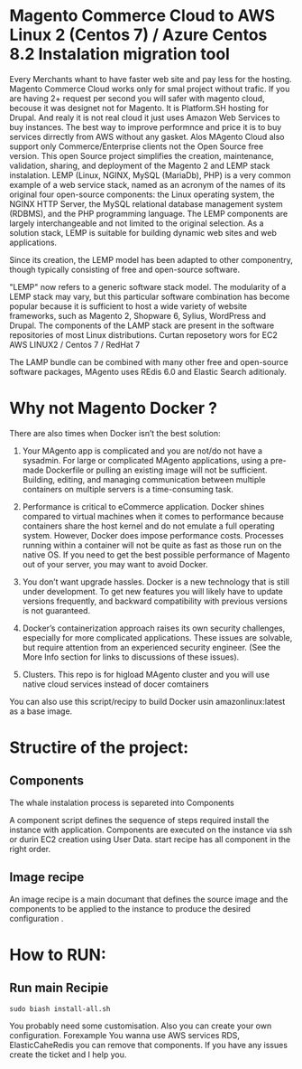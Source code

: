 # Magento Commerce Cloud to AWS Linux 2 (Centos 7) / Azure Centos 8.2 Instalation migration tool 
Every Merchants whant to have faster web site and pay less for the hosting. Magento Commerce Cloud works only for smal project without trafic. If you are having 2+ request per second you will safer with magento cloud, becouse it was designet not for Magento. It is Platform.SH hosting for Drupal. And realy it is not real cloud it just uses Amazon Web Services to buy instances. The best way to improve performnce and price it is to buy services dirrectly from AWS without any gasket. Alos MAgento Cloud also support only Commerce/Enterprise clients not the Open Source free version. 
This open Source project simplifies the creation, maintenance, validation, sharing, and deployment of the Magento 2 and LEMP stack instalation.
LEMP (Linux, NGINX, MySQL (MariaDb), PHP) is a very common example of a web service stack, named as an acronym of the names of its original four open-source components: the Linux operating system, the NGINX HTTP Server, the MySQL relational database management system (RDBMS), and the PHP programming language. The LEMP components are largely interchangeable and not limited to the original selection. As a solution stack, LEMP is suitable for building dynamic web sites and web applications.

Since its creation, the LEMP model has been adapted to other componentry, though typically consisting of free and open-source software. 

 "LEMP" now refers to a generic software stack model. The modularity of a LEMP stack may vary, but this particular software combination has become popular because it is sufficient to host a wide variety of website frameworks, such as Magento 2, Shopware 6, Sylius,  WordPress and Drupal. The components of the LAMP stack are present in the software repositories of most Linux distributions.
Curtan reposetory wors for EC2 AWS LINUX2 / Centos 7 / RedHat 7

The LAMP bundle can be combined with many other free and open-source software packages, MAgento uses REdis 6.0 and Elastic Search aditionaly.

# Why not Magento Docker ?

There are also times when Docker isn’t the best solution:

1. Your MAgento app is complicated and you are not/do not have a sysadmin. For large or complicated MAgento applications, using a pre-made Dockerfile or pulling an existing image will not be sufficient. Building, editing, and managing communication between multiple containers on multiple servers is a time-consuming task.

2. Performance is critical to eCommerce application. Docker shines compared to virtual machines when it comes to performance because containers share the host kernel and do not emulate a full operating system. However, Docker does impose performance costs. Processes running within a container will not be quite as fast as those run on the native OS. If you need to get the best possible performance of Magento  out of your server, you may want to avoid Docker.

3. You don’t want upgrade hassles. Docker is a new technology that is still under development. To get new features you will likely have to update versions frequently, and backward compatibility with previous versions is not guaranteed.

4. Docker’s containerization approach raises its own security challenges, especially for more complicated applications. These issues are solvable, but require attention from an experienced security engineer. (See the More Info section for links to discussions of these issues).

5. Clusters. This repo is for higload MAgento cluster and you will use native cloud services instead of docer comtainers 

You can also use this script/recipy to build Docker usin amazonlinux:latest as a base image.


# Structire of the project:

## Components

The whale instalation process is separeted into Components

A component script defines the sequence of steps required install the instance with application. Components are executed on the instance via ssh or durin EC2 creation using User Data. 
start recipe has all component in the right order.

## Image recipe

An image recipe is a main documant that defines the source image and the components to be applied to the instance to produce the desired configuration .

# How to RUN: 

## Run main Recipie
```
sudo biash install-all.sh
```
You probably need some customisation. Also you can create your own configuration. Forexample You wanna use AWS services RDS, ElasticCaheRedis you can remove that components. If you have any issues create the ticket and I help you. 
